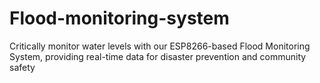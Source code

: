 # Flood-monitoring-system
Critically monitor water levels with our ESP8266-based Flood Monitoring System, providing real-time data for disaster prevention and community safety
